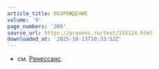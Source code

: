 ```yaml
---
article_title: ВОЗРОЖДЕНИЕ
volume: '9'
page_numbers: '209'
source_url: https://pravenc.ru/text/155124.html
downloaded_at: '2025-10-13T10:33:52Z'
---
```


- см. [Ренессанс](https://pravenc.ru/text/Ренессанс.html).
